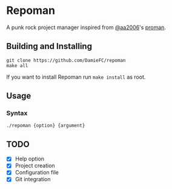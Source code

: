 # Repoman
A punk rock project manager inspired from [@aa2006](https://github.com/aa2006)'s [proman](https://github.com/aa2006/proman).

## Building and Installing
```
git clone https://github.com/DamieFC/repoman
make all
```
If you want to install Repoman run `make install` as root.

## Usage
### Syntax
```
./repoman {option} {argument}
```

## TODO
- [x] Help option
- [x] Project creation
- [x] Configuration file
- [x] Git integration
